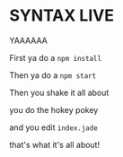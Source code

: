 # SYNTAX LIVE

YAAAAAA


First ya do a  `npm install`

Then ya do a `npm start`

Then you shake it all about

you do the hokey pokey

and you edit `index.jade`

that's what it's all about!
